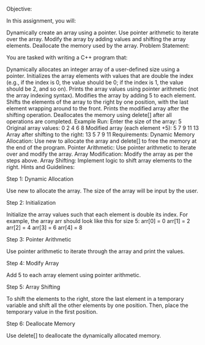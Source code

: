 

Objective:

In this assignment, you will:

Dynamically create an array using a pointer.
Use pointer arithmetic to iterate over the array.
Modify the array by adding values and shifting the array elements.
Deallocate the memory used by the array.
Problem Statement:

You are tasked with writing a C++ program that:

Dynamically allocates an integer array of a user-defined size using a pointer.
Initializes the array elements with values that are double the index (e.g., if the index is 0, the value should be 0; if the index is 1, the value should be 2, and so on).
Prints the array values using pointer arithmetic (not the array indexing syntax).
Modifies the array by adding 5 to each element.
Shifts the elements of the array to the right by one position, with the last element wrapping around to the front.
Prints the modified array after the shifting operation.
Deallocates the memory using delete[] after all operations are completed.
Example Run:
Enter the size of the array: 5 Original array values: 0 2 4 6 8 Modified array (each element +5): 5 7 9 11 13 Array after shifting to the right: 13 5 7 9 11
Requirements:
Dynamic Memory Allocation: Use new to allocate the array and delete[] to free the memory at the end of the program.
Pointer Arithmetic: Use pointer arithmetic to iterate over and modify the array.
Array Modification: Modify the array as per the steps above.
Array Shifting: Implement logic to shift array elements to the right.
Hints and Guidelines:

Step 1: Dynamic Allocation

Use new to allocate the array. The size of the array will be input by the user.

Step 2: Initialization

Initialize the array values such that each element is double its index. For example, the array arr should look like this for size 5:
arr[0] = 0 arr[1] = 2 arr[2] = 4 arr[3] = 6 arr[4] = 8

Step 3: Pointer Arithmetic

Use pointer arithmetic to iterate through the array and print the values.

Step 4: Modify Array

Add 5 to each array element using pointer arithmetic.

Step 5: Array Shifting

To shift the elements to the right, store the last element in a temporary variable and shift all the other elements by one position. Then, place the temporary value in the first position.

Step 6: Deallocate Memory

Use delete[] to deallocate the dynamically allocated memory.
